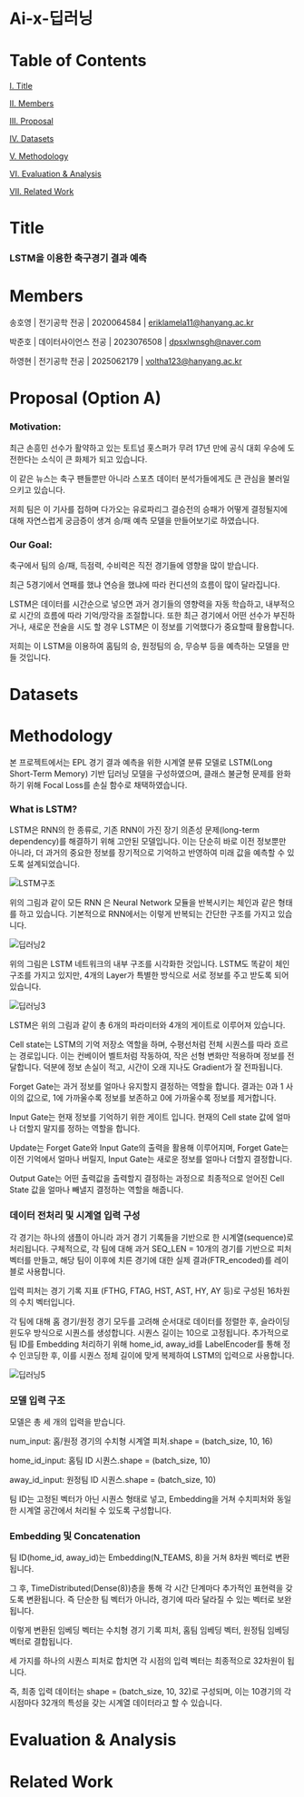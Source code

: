 # Ai-x-딥러닝
# Table of Contents
[I. Title](#Title)

[II. Members](#Members)

[III. Proposal](#Proposal)

[IV. Datasets](#Datasets)

[V. Methodology](#Methodology)

[VI. Evaluation & Analysis](#Evaluation_&_Analysis)

[VII. Related Work](#Related_Work)
# Title
### LSTM을 이용한 축구경기 결과 예측
# Members
송호영 | 전기공학 전공 | 2020064584 | eriklamela11@hanyang.ac.kr 

박준호 | 데이터사이언스 전공 | 2023076508 | dpsxlwnsgh@naver.com

하영현 | 전기공학 전공 | 2025062179 | voltha123@hanyang.ac.kr
# Proposal (Option A)
### Motivation:
최근 손흥민 선수가 활약하고 있는 토트넘 홋스퍼가 무려 17년 만에 공식 대회 우승에 도전한다는 소식이 큰 화제가 되고 있습니다. 

이 같은 뉴스는 축구 팬들뿐만 아니라 스포츠 데이터 분석가들에게도 큰 관심을 불러일으키고 있습니다. 

저희 팀은 이 기사를 접하며 다가오는 유로파리그 결승전의 승패가 어떻게 결정될지에 대해 자연스럽게 궁금증이 생겨 승/패 예측 모델을 만들어보기로 하였습니다.
### Our Goal:
축구에서 팀의 승/패, 득점력, 수비력은 직전 경기들에 영향을 많이 받습니다.

최근 5경기에서 연패를 했냐 연승을 했냐에 따라 컨디션의 흐름이 많이 달라집니다. 

LSTM은 데이터를 시간순으로 넣으면 과거 경기들의 영향력을 자동 학습하고, 내부적으로 시간의 흐름에 따라 기억/망각을 조절합니다. 또한 최근 경기에서
어떤 선수가 부진하거나, 새로운 전술을 시도 할 경우 LSTM은 이 정보를 기억했다가 중요할때 활용합니다.

저희는 이 LSTM을 이용하여 홈팀의 승, 원정팀의 승, 무승부 등을 예측하는 모델을 만들 것입니다.
# Datasets
# Methodology
본 프로젝트에서는 EPL 경기 결과 예측을 위한 시계열 분류 모델로 LSTM(Long Short-Term Memory) 기반 딥러닝 모델을 구성하였으며, 클래스 불균형 문제를 완화하기 위해 Focal Loss를 손실 함수로 채택하였습니다.
### What is LSTM?
LSTM은 RNN의 한 종류로, 기존 RNN이 가진 장기 의존성 문제(long-term dependency)를 해결하기 위해 고안된 모델입니다.
이는 단순히 바로 이전 정보뿐만 아니라, 더 과거의 중요한 정보를 장기적으로 기억하고 반영하여 미래 값을 예측할 수 있도록 설계되었습니다.

![LSTM구조](https://github.com/user-attachments/assets/5d643bf1-a4fe-445f-8b2f-69bf304d6ed3)

위의 그림과 같이 모든 RNN 은 Neural Network 모듈을 반복시키는 체인과 같은 형태를 하고 있습니다. 기본적으로 RNN에서는 이렇게 반복되는 간단한 구조를 가지고 있습니다.

![딥러닝2](https://github.com/user-attachments/assets/dea5472f-cea7-4461-93bf-c16be1082586)

위의 그림은 LSTM 네트워크의 내부 구조를 시각화한 것입니다.
LSTM도 똑같이 체인 구조를 가지고 있지만, 4개의 Layer가 특별한 방식으로 서로 정보를 주고 받도록 되어있습니다.

![딥러닝3](https://github.com/user-attachments/assets/8e43ee6c-bb60-4a28-a87a-d77d54ad7901)

LSTM은 위의 그림과 같이 총 6개의 파라미터와 4개의 게이트로 이루어져 있습니다.

Cell state는 LSTM의 기억 저장소 역할을 하며, 수평선처럼 전체 시퀀스를 따라 흐르는 경로입니다. 이는 컨베이어 벨트처럼 작동하여, 작은 선형 변화만 적용하며 정보를 전달합니다. 덕분에 정보 손실이 적고, 시간이 오래 지나도 Gradient가 잘 전파됩니다.

Forget Gate는 과거 정보를 얼마나 유지할지 결정하는 역할을 합니다. 결과는 0과 1 사이의 값으로, 1에 가까울수록 정보를 보존하고 0에 가까울수록 정보를 제거합니다.

Input Gate는 현재 정보를 기억하기 위한 게이트 입니다. 현재의 Cell state 값에 얼마나 더할지 말지를 정하는 역할을 합니다.

Update는 Forget Gate와 Input Gate의 출력을 활용해 이루어지며, Forget Gate는 이전 기억에서 얼마나 버릴지, Input Gate는 새로운 정보를 얼마나 더할지 결정합니다.

Output Gate는 어떤 출력값을 출력할지 결정하는 과정으로 최종적으로 얻어진 Cell State 값을 얼마나 빼낼지 결정하는 역할을 해줍니다.

### 데이터 전처리 및 시계열 입력 구성
각 경기는 하나의 샘플이 아니라 과거 경기 기록들을 기반으로 한 시계열(sequence)로 처리됩니다. 구체적으로, 각 팀에 대해 과거 SEQ_LEN = 10개의 경기를 기반으로 피처 벡터를 만들고, 해당 팀이 이후에 치른 경기에 대한 실제 결과(FTR_encoded)를 레이블로 사용합니다.

입력 피처는 경기 기록 지표 (FTHG, FTAG, HST, AST, HY, AY 등)로 구성된 16차원의 수치 벡터입니다.

각 팀에 대해 홈 경기/원정 경기 모두를 고려해 순서대로 데이터를 정렬한 후, 슬라이딩 윈도우 방식으로 시퀀스를 생성합니다. 시퀀스 길이는 10으로 고정됩니다. 추가적으로 팀 ID를 Embedding 처리하기 위해 home_id, away_id를 LabelEncoder를 통해 정수 인코딩한 후, 이를 시퀀스 정체 길이에 맞게 복제하여 LSTM의 입력으로 사용합니다.

![딥러닝5](https://github.com/user-attachments/assets/7b439006-1fd3-48e5-9779-b4509f67497f)

### 모델 입력 구조
모델은 총 세 개의 입력을 받습니다.

num_input: 홈/원정 경기의 수치형 시계열 피처.shape = (batch_size, 10, 16)

home_id_input: 홈팀 ID 시퀀스.shape = (batch_size, 10)

away_id_input: 원정팀 ID 시퀀스.shape = (batch_size, 10)

팀 ID는 고정된 벡터가 아닌 시퀀스 형태로 넣고, Embedding을 거쳐 수치피처와 동일한 시계열 공간에서 처리될 수 있도록 구성합니다.

### Embedding 및 Concatenation
팀 ID(home_id, away_id)는 Embedding(N_TEAMS, 8)을 거쳐 8차원 벡터로 변환됩니다.

그 후, TimeDistributed(Dense(8))층을 통해 각 시간 단계마다 추가적인 표현력을 갖도록 변환됩니다. 즉 단순한 팀 벡터가 아니라, 경기에 따라 달라질 수 있는 벡터로 보완됩니다. 

이렇게 변환된 임베딩 벡터는 수치형 경기 기록 피처, 홈팀 임베딩 벡터, 원정팀 임베딩 벡터로 결합됩니다.

세 가지를 하나의 시퀀스 피처로 합치면 각 시점의 입력 벡터는 최종적으로 32차원이 됩니다.

즉, 최종 입력 데이터는 shape = (batch_size, 10, 32)로 구성되며, 이는 10경기의 각 시점마다 32개의 특성을 갖는 시계열 데이터라고 할 수 있습니다.




# Evaluation & Analysis
# Related Work
